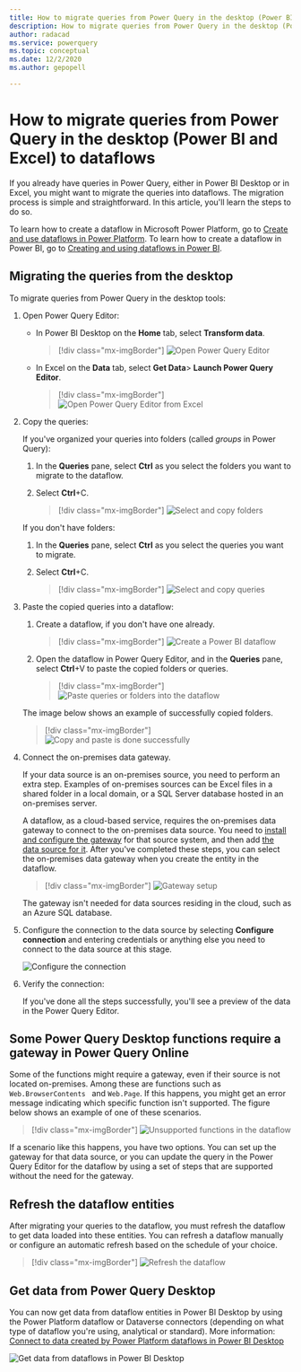 ```yaml
---
title: How to migrate queries from Power Query in the desktop (Power BI and Excel) to dataflows
description: How to migrate queries from Power Query in the desktop (Power BI and Excel) to dataflows.
author: radacad
ms.service: powerquery
ms.topic: conceptual
ms.date: 12/2/2020
ms.author: gepopell

---
```

# How to migrate queries from Power Query in the desktop (Power BI and Excel) to dataflows

If you already have queries in Power Query, either in Power BI Desktop or in Excel, you might want to migrate the queries into dataflows. The migration process is simple and straightforward. In this article, you'll learn the steps to do so.

To learn how to create a dataflow in Microsoft Power Platform, go to [Create and use dataflows in Power Platform](/data-integration/dataflows/dataflows-integration-overview). To learn how to create a dataflow in Power BI, go to [Creating and using dataflows in Power BI](/power-bi/service-dataflows-create-use).

## Migrating the queries from the desktop

To migrate queries from Power Query in the desktop tools:

1. Open Power Query Editor:

   * In Power BI Desktop on the **Home** tab, select **Transform data**.

     > [!div class="mx-imgBorder"]
     > ![Open Power Query Editor](media/OpeningPowerQueryEditor.png)

   * In Excel on the **Data** tab, select **Get Data**> **Launch Power Query Editor**.

     > [!div class="mx-imgBorder"]
     > ![Open Power Query Editor from Excel](media/LaunchQueryEditorfromExcel.png)

2. Copy the queries:

   If you've organized your queries into folders (called *groups* in Power Query):

   1. In the **Queries** pane, select **Ctrl** as you select the folders you want to migrate to the dataflow.
   2. Select **Ctrl**+C.

      > [!div class="mx-imgBorder"]
      > ![Select and copy folders](media/SelectFolders.png)

   If you don't have folders:

   1. In the **Queries** pane, select **Ctrl** as you select the queries you want to migrate.
   1. Select **Ctrl**+C.

      > [!div class="mx-imgBorder"]
      > ![Select and copy queries](media/SelectQueries.png)

3. Paste the copied queries into a dataflow:

   1. Create a dataflow, if you don't have one already. 

      > [!div class="mx-imgBorder"]
      > ![Create a Power BI dataflow](media/CreatePBIDataflow.png)

   2. Open the dataflow in Power Query Editor, and in the **Queries** pane, select **Ctrl**+V to paste the copied folders or queries.

      > [!div class="mx-imgBorder"]
      > ![Paste queries or folders into the dataflow](media/PasteInDataflow.png)

   The image below shows an example of successfully copied folders.
   
   > [!div class="mx-imgBorder"]
   > ![Copy and paste is done successfully](media/CopiedSuccessfully.png)

4. Connect the on-premises data gateway.

   If your data source is an on-premises source, you need to perform an extra step. Examples of on-premises sources can be Excel files in a shared folder in a local domain, or a SQL Server database hosted in an on-premises server.

   A dataflow, as a cloud-based service, requires the on-premises data gateway to connect to the on-premises data source. You need to [install and configure the gateway](/data-integration/gateway/service-gateway-install) for that source system, and then add [the data source for it](/data-integration/gateway/service-gateway-manage). After you've completed these steps, you can select the on-premises data gateway when you create the entity in the dataflow.

   > [!div class="mx-imgBorder"]
   > ![Gateway setup](media/SetupGatewayForCopiedQuery.png)

   The gateway isn't needed for data sources residing in the cloud, such as an Azure SQL database.

5. Configure the connection to the data source by selecting **Configure connection** and entering credentials or anything else you need to connect to the data source at this stage.

   ![Configure the connection](media/ConfigureConnection.png)

6. Verify the connection:

   If you've done all the steps successfully, you'll see a preview of the data in the Power Query Editor.

## Some Power Query Desktop functions require a gateway in Power Query Online

Some of the functions might require a gateway, even if their source is not located on-premises. Among these are functions such as `Web.BrowserContents ` and `Web.Page`. If this happens, you might get an error message indicating which specific function isn't supported. The figure below shows an example of one of these scenarios.

> [!div class="mx-imgBorder"]
> ![Unsupported functions in the dataflow](media/MigrateToDataflowError.png)

If a scenario like this happens, you have two options. You can set up the gateway for that data source, or you can update the query in the Power Query Editor for the dataflow by using a set of steps that are supported without the need for the gateway.

## Refresh the dataflow entities

After migrating your queries to the dataflow, you must refresh the dataflow to get data loaded into these entities. You can refresh a dataflow manually or configure an automatic refresh based on the schedule of your choice.

> [!div class="mx-imgBorder"]
> ![Refresh the dataflow](media/scheduleRefresh.png)

## Get data from Power Query Desktop

You can now get data from dataflow entities in Power BI Desktop by using the Power Platform dataflow or Dataverse connectors (depending on what type of dataflow you're using, analytical or standard). More information: [Connect to data created by Power Platform dataflows in Power BI Desktop](/power-bi/desktop-connect-dataflows)


![Get data from dataflows in Power BI Desktop](media/GetDatafromDataflow.png)